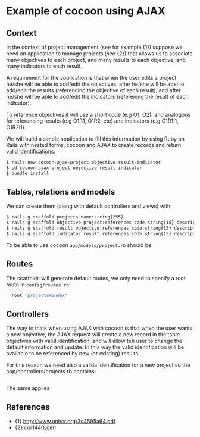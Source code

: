 # Example of cocoon using AJAX 

## Context

In the context of project management (see for example {1}) suppose we need
an application to manage projects (see {2}) that allows us to associate many 
objectives to each project, and many results to each objective, and many 
indicators to each result.

A requirement for the application is that when the user edits a project
he/she will be able to add/edit the objectives, after he/she will be
abel to add/edit the results (referencing the objective of each result), 
and after he/she will be able to add/edit the indicators (referening 
the result of each indicator).

To reference objectives it will use a short code (e.g O1, O2),
and analogous for referencing results (e.g O1R1, O1R2, etc) and indicators
(e.g O1R1I1, O1R2I1).

We will build a simple application to fill this information by using 
Ruby on Rails with nested forms, cocoon and AJAX to create records and return 
valid identifications.
```sh
$ rails new cocoon-ajax-project-objective-result-indicator
$ cd cocoon-ajax-project-objective-result-indicator
$ bundle install
```

## Tables, relations and models

We can create them (along with default controllers and views) with:
```sh
$ rails g scaffold projects name:string{255}
$ rails g scaffold objective project:references code:string{15} description:string{255}
$ rails g scaffold result objective:references code:string{15} description:string{255}  
$ rails g scaffold indicator result:references code:string{15} description:string{255}
```
To be able to use cocoon `app/models/project.rb` should be:


## Routes

The scaffolds will generate default routes, we only need to specify a root
route in `config/routes.rb`:
```ruby
  root "projects#index"
```

## Controllers

The way to think when using AJAX with cocoon is that when the user wants
a new objective, the AJAX request will create a new record in the table
objectives with valid identification, and will allow teh user to change
the default information and update.  In this way the valid identification
will be available to be referenced by new (or existing) results.

For this reason we need also a valida identification for a new project so the
app/controllers/projects.rb contains:

```ruby

```

The same applies

## References 

* {1} http://www.unhcr.org/3c4595a64.pdf
* {2} cor1440_gen

